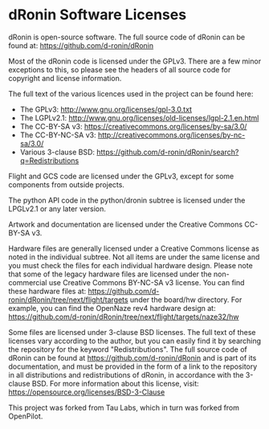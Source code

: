 # dRonin Software Licenses

<!--- Note that LICENSE.txt and LICENSE.rtf are generated from this file
manually, with pandoc.  pandoc -s LICENSE.md -o LICENSE.rtf and
pandoc -s LICENSE.md -o LICENSE.txt are the commands -->

dRonin is open-source software. The full source code of dRonin can be found at:
<https://github.com/d-ronin/dRonin>

Most of the dRonin code is licensed under the GPLv3. There are a few minor
exceptions to this, so please see the headers of all source code for copyright
and license information.

The full text of the various licences used in the project can be found here:

* The GPLv3: <http://www.gnu.org/licenses/gpl-3.0.txt>
* The LGPLv2.1: <http://www.gnu.org/licenses/old-licenses/lgpl-2.1.en.html>
* The CC-BY-SA v3: <https://creativecommons.org/licenses/by-sa/3.0/>
* The CC-BY-NC-SA v3: <http://creativecommons.org/licenses/by-nc-sa/3.0/>
* Various 3-clause BSD: <https://github.com/d-ronin/dRonin/search?q=Redistributions>

Flight and GCS code are licensed under the GPLv3, except for some components
from outside projects.

The python API code in the python/dronin subtree is licensed under the LPGLv2.1
or any later version.

Artwork and documentation are licensed under the Creative Commons CC-BY-SA v3.

Hardware files are generally licensed under a Creative Commons license as noted
in the individual subtree. Not all items are under the same license and you must
check the files for each individual hardware design. Please note that some of
the legacy hardware files are licensed under the non-commercial use Creative
Commons BY-NC-SA v3 license. You can find these hardware files at:
<https://github.com/d-ronin/dRonin/tree/next/flight/targets> under the board/hw
directory. For example, you can find the OpenNaze rev4 hardware design at:
<https://github.com/d-ronin/dRonin/tree/next/flight/targets/naze32/hw>

Some files are licensed under 3-clause BSD licenses. The full text of these
licenses vary according to the author, but you can easily find it by searching
the repository for the keyword "Redistributions". The full source code of dRonin
can be found at <https://github.com/d-ronin/dRonin> and is part of its
documentation, and must be provided in the form of a link to the repository in
all distributions and redistributions of dRonin, in accordance with the 3-clause
BSD. For more information about this license, visit:
<https://opensource.org/licenses/BSD-3-Clause>

This project was forked from Tau Labs, which in turn was forked from OpenPilot.
